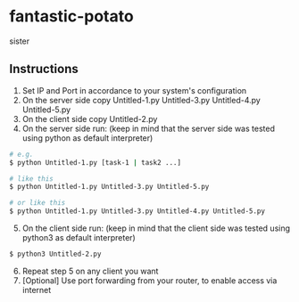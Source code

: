 # fantastic-potato
sister

## Instructions
1. Set IP and Port in accordance to your system's configuration
2. On the server side copy Untitled-1.py Untitled-3.py Untitled-4.py Untitled-5.py
3. On the client side copy Untitled-2.py
4. On the server side run: (keep in mind that the server side was tested using python as default interpreter)
```bash
# e.g.
$ python Untitled-1.py [task-1 | task2 ...]

# like this
$ python Untitled-1.py Untitled-3.py Untitled-5.py

# or like this
$ python Untitled-1.py Untitled-3.py Untitled-4.py Untitled-5.py
```
5. On the client side run: (keep in mind that the client side was tested using python3 as default interpreter)
```bash
$ python3 Untitled-2.py
```
6. Repeat step 5 on any client you want
7. [Optional] Use port forwarding from your router, to enable access via internet
